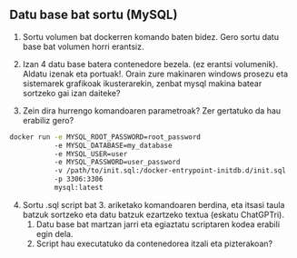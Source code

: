 
## Datu base bat sortu (MySQL)

1. Sortu volumen bat dockerren komando baten bidez. Gero sortu datu base bat volumen horri erantsiz.
   
2. Izan 4 datu base batera contenedore bezela. (ez erantsi volumenik). Aldatu izenak eta portuak!. Orain zure makinaren windows prosezu eta sistemarek grafikoak ikusterarekin, zenbat mysql makina batear sortzeko gai izan daiteke?

3. Zein dira hurrengo komandoaren parametroak? Zer gertatuko da hau erabiliz gero?

```bash
docker run -e MYSQL_ROOT_PASSWORD=root_password 
           -e MYSQL_DATABASE=my_database 
           -e MYSQL_USER=user 
           -e MYSQL_PASSWORD=user_password 
           -v /path/to/init.sql:/docker-entrypoint-initdb.d/init.sql 
           -p 3306:3306 
           mysql:latest
```
4. Sortu .sql script bat 3. ariketako komandoaren berdina, eta itsasi taula batzuk sortzeko eta datu batzuk ezartzeko textua (eskatu ChatGPTri). 
   1. Datu base bat martzan jarri eta egiaztatu scriptaren kodea erabili egin dela. 
   2. Script hau executatuko da contenedorea itzali eta pizterakoan?

